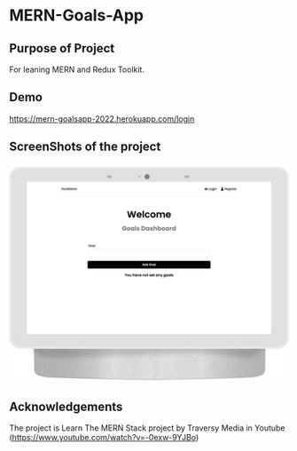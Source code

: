 # MERN-Goals-App

## Purpose of Project

For leaning MERN and Redux Toolkit.

## Demo
https://mern-goalsapp-2022.herokuapp.com/login

## ScreenShots of the project
<img src="/image/desktop.png"/>
 
## Acknowledgements
The project is Learn The MERN Stack project by Traversy Media in Youtube (https://www.youtube.com/watch?v=-0exw-9YJBo)
